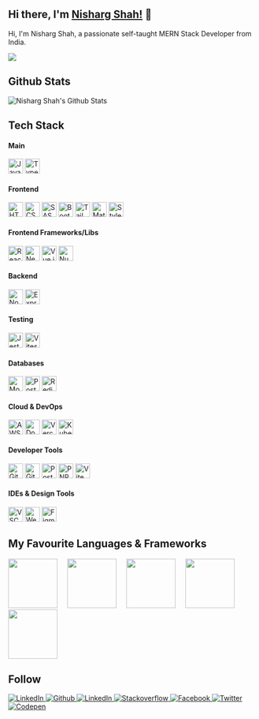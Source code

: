 ## Hi there, I'm [Nisharg Shah!](https://nishargshah.dev) 👋

Hi, I'm Nisharg Shah, a passionate self-taught MERN Stack Developer from India.

![](https://komarev.com/ghpvc/?username=NishargShah)

## Github Stats

<img alt="Nisharg Shah's Github Stats" src="https://github-readme-stats.vercel.app/api?username=NishargShah&show_icons=true&include_all_commits=true&count_private=true&theme=dark" />

## Tech Stack

#### Main

<p align="left">
  <img src="https://skillicons.dev/icons?i=js" height="30" alt="JavaScript" />
  <img src="https://skillicons.dev/icons?i=ts" height="30" alt="TypeScript" />
</p>

#### Frontend

<p align="left">
  <img src="https://skillicons.dev/icons?i=html" height="30" alt="HTML" />
  <img src="https://skillicons.dev/icons?i=css" height="30" alt="CSS" />
  <img src="https://skillicons.dev/icons?i=sass" height="30" alt="SASS" />
  <img src="https://skillicons.dev/icons?i=bootstrap" height="30" alt="Bootstrap" />
  <img src="https://skillicons.dev/icons?i=tailwind" height="30" alt="Tailwind CSS" />
  <img src="https://skillicons.dev/icons?i=materialui" height="30" alt="Material UI" />
  <img src="https://skillicons.dev/icons?i=styledcomponents" height="30" alt="Styled Components" />
</p>

#### Frontend Frameworks/Libs

<p align="left">
  <img src="https://skillicons.dev/icons?i=react" height="30" alt="React" />
  <img src="https://skillicons.dev/icons?i=nextjs" height="30" alt="Next.js" />
  <img src="https://skillicons.dev/icons?i=vue" height="30" alt="Vue.js" />
  <img src="https://skillicons.dev/icons?i=nuxtjs" height="30" alt="Nuxt.js" />
</p>

#### Backend

<p align="left">
  <img src="https://skillicons.dev/icons?i=nodejs" height="30" alt="Node.js" />
  <img src="https://skillicons.dev/icons?i=express" height="30" alt="Express.js" />
</p>

#### Testing

<p align="left">
  <img src="https://skillicons.dev/icons?i=jest" height="30" alt="Jest" />
  <img src="https://skillicons.dev/icons?i=vitest" height="30" alt="Vitest" />
</p>

#### Databases

<p align="left">
  <img src="https://skillicons.dev/icons?i=mongodb" height="30" alt="MongoDB" />
  <img src="https://skillicons.dev/icons?i=postgres" height="30" alt="PostgreSQL" />
  <img src="https://skillicons.dev/icons?i=redis" height="30" alt="Redis" />
</p>

#### Cloud & DevOps

<p align="left">
  <img src="https://skillicons.dev/icons?i=aws" height="30" alt="AWS" />
  <img src="https://skillicons.dev/icons?i=docker" height="30" alt="Docker" />
  <img src="https://skillicons.dev/icons?i=vercel" height="30" alt="Vercel" />
  <img src="https://skillicons.dev/icons?i=kubernetes" height="30" alt="Kubernetes" />
</p>

#### Developer Tools

<p align="left">
  <img src="https://skillicons.dev/icons?i=git" height="30" alt="Git" />
  <img src="https://skillicons.dev/icons?i=github" height="30" alt="GitHub" />
  <img src="https://skillicons.dev/icons?i=postman" height="30" alt="Postman" />
  <img src="https://skillicons.dev/icons?i=pnpm" height="30" alt="PNPM" />
  <img src="https://skillicons.dev/icons?i=vite" height="30" alt="Vite" />
</p>

#### IDEs & Design Tools

<p align="left">
  <img src="https://skillicons.dev/icons?i=vscode" height="30" alt="VSCode" />
  <img src="https://skillicons.dev/icons?i=webstorm" height="30" alt="WebStorm" />
  <img src="https://skillicons.dev/icons?i=figma" height="30" alt="Figma" />
</p>

## My Favourite Languages & Frameworks

<div class="giphy-icons">
    <img style="margin-right: 1rem;" src="https://i.giphy.com/media/XAxylRMCdpbEWUAvr8/giphy.webp" width="100" />
    <img style="margin-right: 1rem;" src="https://media3.giphy.com/media/fsEaZldNC8A1PJ3mwp/giphy.gif" width="100" />
    <img style="margin-right: 1rem;" src="https://media3.giphy.com/media/ln7z2eWriiQAllfVcn/200w.webp" width="100" />
    <img style="margin-right: 1rem;" src="https://i.giphy.com/media/eNAsjO55tPbgaor7ma/200w.webp" width="100" />
    <img style="margin-right: 1rem;" src="https://i.giphy.com/media/kdFc8fubgS31b8DsVu/giphy.webp" width="100" />
</div>

## Follow

<a href="https://nishargshah.dev" target="_blank">
  <img alt="LinkedIn" src="https://img.shields.io/badge/Website-212529.svg?&style=for-the-badge&logoColor=white" />
</a>

<a href="https://github.com/nishargshah" target="_blank">
  <img alt="Github" src="https://img.shields.io/badge/GitHub-%2312100E.svg?&style=for-the-badge&logo=Github&logoColor=white" />
</a>

<a href="https://www.linkedin.com/in/nishargshah" target="_blank">
  <img alt="LinkedIn" src="https://img.shields.io/badge/linkedin-%230077B5.svg?&style=for-the-badge&logo=linkedin&logoColor=white" />
</a>

<a href="https://stackoverflow.com/users/8798220/nisharg-shah" target="_blank">
  <img alt="Stackoverflow" src="https://img.shields.io/badge/Stackoverflow-f48024.svg?&style=for-the-badge&logo=Stackoverflow&logoColor=white" />
</a>

<a href="https://www.facebook.com/iamnisharg" target="_blank">
  <img alt="Facebook" src="https://img.shields.io/badge/facebook-2374e1.svg?&style=for-the-badge&logo=facebook&logoColor=white" />
</a>

<a href="https://twitter.com/iamnisharg" target="_blank">
  <img alt="Twitter" src="https://img.shields.io/badge/twitter-%231DA1F2.svg?&style=for-the-badge&logo=twitter&logoColor=white" />
</a>

<a href="https://codepen.io/nishargshah" target="_blank">
  <img alt="Codepen" src="https://img.shields.io/badge/Codepen-131417.svg?&style=for-the-badge&logo=Codepen&logoColor=white" />
</a>
